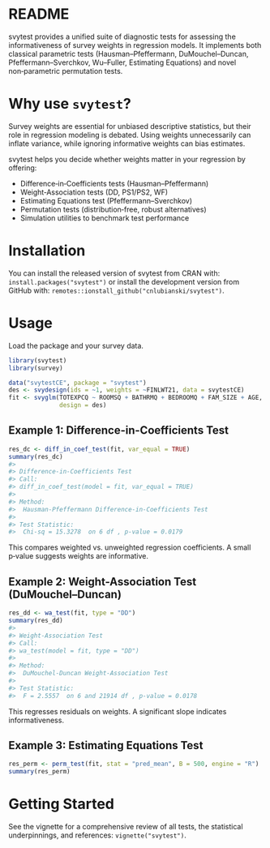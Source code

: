 README
================

<!-- README.md is generated from README.Rmd. Please edit that file -->

svytest provides a unified suite of diagnostic tests for assessing the
informativeness of survey weights in regression models. It implements
both classical parametric tests (Hausman–Pfeffermann, DuMouchel–Duncan,
Pfeffermann–Sverchkov, Wu–Fuller, Estimating Equations) and novel
non‑parametric permutation tests.

# Why use `svytest`?

Survey weights are essential for unbiased descriptive statistics, but
their role in regression modeling is debated. Using weights
unnecessarily can inflate variance, while ignoring informative weights
can bias estimates.

svytest helps you decide whether weights matter in your regression by
offering:

- Difference‑in‑Coefficients tests (Hausman–Pfeffermann)
- Weight‑Association tests (DD, PS1/PS2, WF)
- Estimating Equations test (Pfeffermann–Sverchkov)
- Permutation tests (distribution‑free, robust alternatives)
- Simulation utilities to benchmark test performance

# Installation

You can install the released version of svytest from CRAN with:
`install.packages("svytest")` or install the development version from
GitHub with: `remotes::ionstall_github("cnlubianski/svytest")`.

# Usage

Load the package and your survey data.

``` r
library(svytest)
library(survey)

data("svytestCE", package = "svytest")
des <- svydesign(ids = ~1, weights = ~FINLWT21, data = svytestCE)
fit <- svyglm(TOTEXPCQ ~ ROOMSQ + BATHRMQ + BEDROOMQ + FAM_SIZE + AGE,
              design = des)
```

## Example 1: Difference-in-Coefficients Test

``` r
res_dc <- diff_in_coef_test(fit, var_equal = TRUE)
summary(res_dc)
#> 
#> Difference-in-Coefficients Test
#> Call:
#> diff_in_coef_test(model = fit, var_equal = TRUE)
#> 
#> Method:
#>  Hausman-Pfeffermann Difference-in-Coefficients Test
#> 
#> Test Statistic:
#>  Chi-sq = 15.3278  on 6 df , p-value = 0.0179
```

This compares weighted vs. unweighted regression coefficients. A small
p‑value suggests weights are informative.

## Example 2: Weight-Association Test (DuMouchel–Duncan)

``` r
res_dd <- wa_test(fit, type = "DD")
summary(res_dd)
#> 
#> Weight-Association Test
#> Call:
#> wa_test(model = fit, type = "DD")
#> 
#> Method:
#>  DuMouchel-Duncan Weight-Association Test
#> 
#> Test Statistic:
#>  F = 2.5557  on 6 and 21914 df , p-value = 0.0178
```

This regresses residuals on weights. A significant slope indicates
informativeness.

## Example 3: Estimating Equations Test

``` r
res_perm <- perm_test(fit, stat = "pred_mean", B = 500, engine = "R")
summary(res_perm)
```

# Getting Started

See the vignette for a comprehensive review of all tests, the
statistical underpinnings, and references: `vignette("svytest")`.
